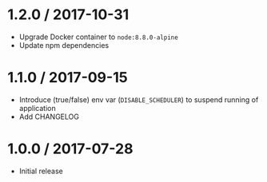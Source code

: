 1.2.0 / 2017-10-31
==================
- Upgrade Docker container to `node:8.8.0-alpine`
- Update npm dependencies

1.1.0 / 2017-09-15
==================
- Introduce (true/false) env var (`DISABLE_SCHEDULER`) to suspend running of application
- Add CHANGELOG

1.0.0 / 2017-07-28
==================
- Initial release
